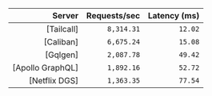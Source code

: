 <!-- PERFORMANCE_RESULTS_START -->

| Server | Requests/sec | Latency (ms) |
|--------:|--------------:|--------------:|
| [Tailcall] | `8,314.31` | `12.02` |
| [Caliban] | `6,675.24` | `15.08` |
| [Gqlgen] | `2,087.78` | `49.42` |
| [Apollo GraphQL] | `1,892.16` | `52.72` |
| [Netflix DGS] | `1,363.35` | `77.54` |

<!-- PERFORMANCE_RESULTS_END -->
